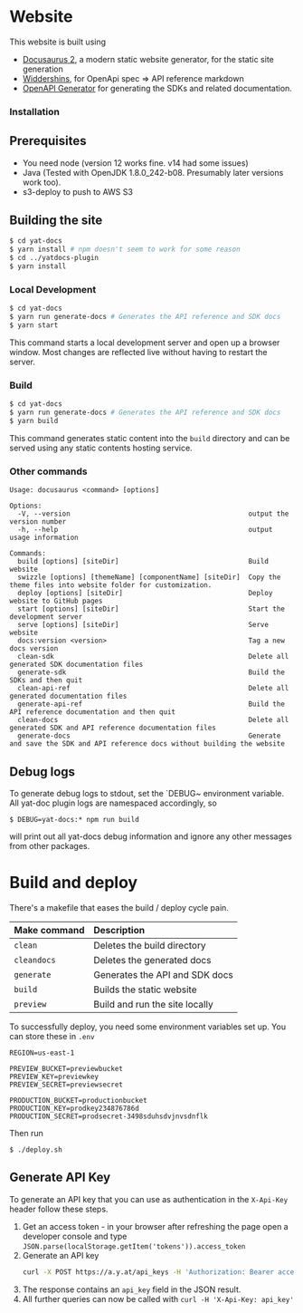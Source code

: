 # Website

This website is built using

* [Docusaurus 2](https://v2.docusaurus.io/), a modern static website generator, for the static site generation
* [Widdershins](https://github.com/tari-labs/widdershins), for OpenApi spec => API reference markdown
* [OpenAPI Generator](https://openapi-generator.tech/) for generating the SDKs and related documentation.

### Installation

## Prerequisites

* You need node (version 12 works fine. v14 had some issues)
* Java (Tested with OpenJDK  1.8.0_242-b08. Presumably later versions work too).
* s3-deploy to push to AWS S3

## Building the site

```bash
$ cd yat-docs
$ yarn install # npm doesn't seem to work for some reason
$ cd ../yatdocs-plugin
$ yarn install
```

### Local Development

```bash
$ cd yat-docs
$ yarn run generate-docs # Generates the API reference and SDK docs
$ yarn start
```

This command starts a local development server and open up a browser window. Most changes are reflected live without having to restart the server.

### Build

```bash
$ cd yat-docs
$ yarn run generate-docs # Generates the API reference and SDK docs
$ yarn build
```

This command generates static content into the `build` directory and can be served using any static contents hosting service.

### Other commands

```
Usage: docusaurus <command> [options]

Options:
  -V, --version                                            output the version number
  -h, --help                                               output usage information

Commands:
  build [options] [siteDir]                                Build website
  swizzle [options] [themeName] [componentName] [siteDir]  Copy the theme files into website folder for customization.
  deploy [options] [siteDir]                               Deploy website to GitHub pages
  start [options] [siteDir]                                Start the development server
  serve [options] [siteDir]                                Serve website
  docs:version <version>                                   Tag a new docs version
  clean-sdk                                                Delete all generated SDK documentation files
  generate-sdk                                             Build the SDKs and then quit
  clean-api-ref                                            Delete all generated documentation files
  generate-api-ref                                         Build the API reference documentation and then quit
  clean-docs                                               Delete all generated SDK and API reference documentation files
  generate-docs                                            Generate and save the SDK and API reference docs without building the website
```

## Debug logs

To generate debug logs to stdout, set the `DEBUG~ environment variable. All yat-doc plugin logs are namespaced accordingly,
so

    $ DEBUG=yat-docs:* npm run build

will print out all yat-docs debug information and ignore any other messages from other packages.


# Build and deploy

There's a makefile that eases the build / deploy cycle pain.

| Make command | Description                    |
|:-------------|:-------------------------------|
| `clean`      | Deletes the build directory    |
| `cleandocs`  | Deletes the generated docs     |
| `generate`   | Generates the API and SDK docs |
| `build`      | Builds the static website      |
| `preview`    | Build and run the site locally |

To successfully deploy, you need some environment variables set up. You can store these in `.env`

```
REGION=us-east-1

PREVIEW_BUCKET=previewbucket
PREVIEW_KEY=previewkey
PREVIEW_SECRET=previewsecret

PRODUCTION_BUCKET=productionbucket
PRODUCTION_KEY=prodkey234876786d
PRODUCTION_SECRET=prodsecret-3498sduhsdvjnvsdnflk
```

Then run

    $ ./deploy.sh


## Generate API Key

To generate an API key that you can use as authentication in the `X-Api-Key` header follow these steps.

1. Get an access token - in your browser after refreshing the page open a developer console and type `JSON.parse(localStorage.getItem('tokens')).access_token`
2. Generate an API key
   ```bash
   curl -X POST https://a.y.at/api_keys -H 'Authorization: Bearer access_token' -H 'Content-Type: application/json' -d '{"name": "Your-Key-Name"}'
   ```
3. The response contains an `api_key` field in the JSON result.
4. All further queries can now be called with `curl -H 'X-Api-Key: api_key'`
